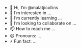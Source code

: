 - 👋 Hi, I’m @malatjicollins
- 👀 I’m interested in ...
- 🌱 I’m currently learning ...
- 💞️ I’m looking to collaborate on ...
- 📫 How to reach me ...
- 😄 Pronouns: ...
- ⚡ Fun fact: ...

<!---
malatjicollins/malatjicollins is a ✨ special ✨ repository because its `README.md` (this file) appears on your GitHub profile.
You can click the Preview link to take a look at your changes.
--->
